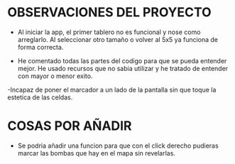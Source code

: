 # OBSERVACIONES DEL PROYECTO

- Al iniciar la app, el primer tablero no es funcional y nose como arreglarlo. Al seleccionar otro tamaño o volver al 5x5 ya  funciona de forma correcta.

- He comentado todas las partes del codigo para que se pueda entender mejor. He usado recursos que no sabia utilizar y he tratado de entender con mayor o menor exito.

-Incapaz de poner el marcador a un lado de la pantalla sin que toque la estetica de las celdas.

# COSAS POR AÑADIR

-  Se podria añadir una funcion para que con el click derecho pudieras marcar las bombas que hay en el mapa sin revelarlas.